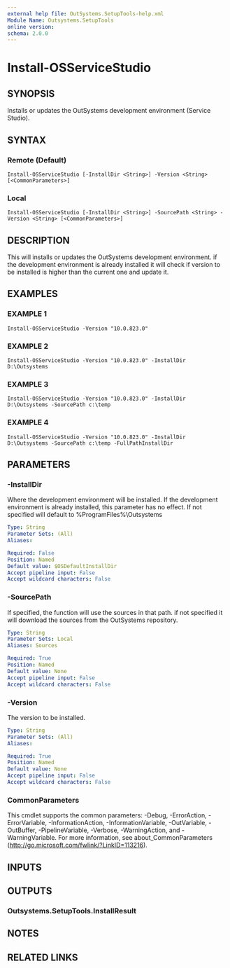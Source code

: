 ```yaml
---
external help file: OutSystems.SetupTools-help.xml
Module Name: Outsystems.SetupTools
online version:
schema: 2.0.0
---
```


# Install-OSServiceStudio

## SYNOPSIS
Installs or updates the OutSystems development environment (Service Studio).

## SYNTAX

### Remote (Default)
```
Install-OSServiceStudio [-InstallDir <String>] -Version <String> [<CommonParameters>]
```

### Local
```
Install-OSServiceStudio [-InstallDir <String>] -SourcePath <String> -Version <String> [<CommonParameters>]
```

## DESCRIPTION
This will installs or updates the OutSystems development environment.
if the development environment is already installed it will check if version to be installed is higher than the current one and update it.

## EXAMPLES

### EXAMPLE 1
```
Install-OSServiceStudio -Version "10.0.823.0"
```

### EXAMPLE 2
```
Install-OSServiceStudio -Version "10.0.823.0" -InstallDir D:\Outsystems
```

### EXAMPLE 3
```
Install-OSServiceStudio -Version "10.0.823.0" -InstallDir D:\Outsystems -SourcePath c:\temp
```

### EXAMPLE 4
```
Install-OSServiceStudio -Version "10.0.823.0" -InstallDir D:\Outsystems -SourcePath c:\temp -FullPathInstallDir
```

## PARAMETERS

### -InstallDir
Where the development environment will be installed.
If the development environment is already installed, this parameter has no effect.
If not specified will default to %ProgramFiles%\Outsystems

```yaml
Type: String
Parameter Sets: (All)
Aliases:

Required: False
Position: Named
Default value: $OSDefaultInstallDir
Accept pipeline input: False
Accept wildcard characters: False
```

### -SourcePath
If specified, the function will use the sources in that path.
if not specified it will download the sources from the OutSystems repository.

```yaml
Type: String
Parameter Sets: Local
Aliases: Sources

Required: True
Position: Named
Default value: None
Accept pipeline input: False
Accept wildcard characters: False
```

### -Version
The version to be installed.

```yaml
Type: String
Parameter Sets: (All)
Aliases:

Required: True
Position: Named
Default value: None
Accept pipeline input: False
Accept wildcard characters: False
```

### CommonParameters
This cmdlet supports the common parameters: -Debug, -ErrorAction, -ErrorVariable, -InformationAction, -InformationVariable, -OutVariable, -OutBuffer, -PipelineVariable, -Verbose, -WarningAction, and -WarningVariable.
For more information, see about_CommonParameters (http://go.microsoft.com/fwlink/?LinkID=113216).

## INPUTS

## OUTPUTS

### Outsystems.SetupTools.InstallResult
## NOTES

## RELATED LINKS
